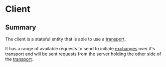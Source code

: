 # Client

## Summary

The client is a stateful entity that is able to use a [transport](./001-transport.md).

It has a range of available requests to send to initiate [exchanges](./002-exchange.md) over it's transport and will be sent requests from the server holding the other side of the [transport](./001-transport.md).
